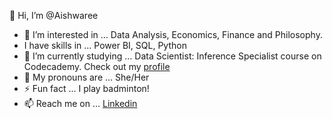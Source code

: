 👋 Hi, I’m @Aishwaree
- 👀 I’m interested in ... Data Analysis, Economics, Finance and Philosophy.
- I have skills in ... Power BI, SQL, Python
- 🌱 I’m currently studying ... Data Scientist: Inference Specialist course on Codecademy. Check out my [profile](https://www.codecademy.com/profiles/aishwaree)
- :slightly_smiling_face: My pronouns are ... She/Her
- :zap: Fun fact ... I play badminton!
- 📫 Reach me on ... [Linkedin](https://www.linkedin.com/in/aishwareemahadea)

<!---
Aishwaree/Aishwaree is a ✨ special ✨ repository because its `README.md` (this file) appears on your GitHub profile.
You can click the Preview link to take a look at your changes.
--->
